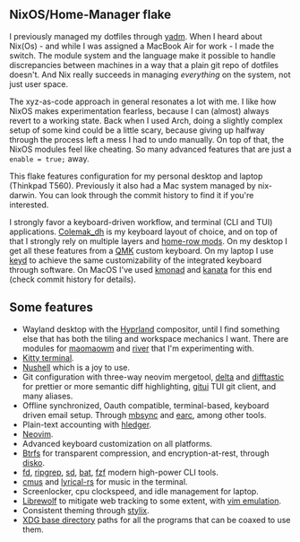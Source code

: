 ## NixOS/Home-Manager flake

I previously managed my dotfiles through [yadm][1]. When I heard about
Nix(Os) - and while I was assigned a MacBook Air for work - I made the switch. The module
system and the language make it possible to handle discrepancies between machines in a way
that a plain git repo of dotfiles doesn't. And Nix really succeeds in managing
_everything_ on the system, not just user space. 

[1]: https://yadm.io/

The xyz-as-code approach in general resonates a lot with me. I like how NixOS makes
experimentation fearless, because I can (almost) always revert to a working state. Back
when I used Arch, doing a slightly complex setup of some kind could be a little scary,
because giving up halfway through the process left a mess I had to undo manually. On top
of that, the NixOS modules feel like cheating. So many advanced features that are just
a `enable = true;` away.

This flake features configuration for my personal desktop and laptop (Thinkpad T560).
Previously it also had a Mac system managed by nix-darwin. You can look through the commit
history to find it if you're interested. 

I strongly favor a keyboard-driven workflow, and terminal (CLI and TUI) applications.
[Colemak_dh][2] is my keyboard layout of choice, and on top of that I strongly rely on
multiple layers and [home-row mods][3]. On my desktop I get all these features from
a [QMK][4] custom keyboard. On my laptop I use [keyd][5] to achieve the same
customizability of the integrated keyboard through software. On MacOS I've used
[kmonad][6] and [kanata][7] for this end (check commit history for details).

[2]: https://colemakmods.github.io/mod-dh/
[3]: https://precondition.github.io/home-row-mods
[4]: https://docs.qmk.fm/
[5]: https://github.com/rvaiya/keyd
[6]: https://github.com/kmonad/kmonad
[7]: https://github.com/jtroo/kanata

## Some features

- Wayland desktop with the [Hyprland][8] compositor, until I find something else that has
both the tiling and workspace mechanics I want. There are modules for [maomaowm][9] and
[river][10] that I'm experimenting with.
- [Kitty terminal][11].
- [Nushell][12] which is a joy to use.
- Git configuration with three-way neovim mergetool, [delta][13] and [difftastic][14] for
prettier or more semantic diff highlighting, [gitui][15] TUI git client, and many aliases.
- Offline synchronized, Oauth compatible, terminal-based, keyboard driven email setup.
Through [mbsync][16] and [earc][17], among other tools.
- Plain-text accounting with [hledger][18].
- [Neovim][19].
- Advanced keyboard customization on all platforms. 
- [Btrfs][24] for transparent compression, and encryption-at-rest, through [disko][20].
- [fd][20], [ripgrep][21], [sd][22], [bat][30], [fzf][23] modern high-power CLI tools.
- [cmus][25] and [lyrical-rs][26] for music in the terminal.
- Screenlocker, cpu clockspeed, and idle management for laptop.
- [Librewolf][27] to mitigate web tracking to some extent, with [vim emulation][28].
- Consistent theming through [stylix][29].
- [XDG base directory][31] paths for all the programs that can be coaxed to use them.

[8]: https://github.com/hyprwm/Hyprland
[9]: https://github.com/DreamMaoMao/maomaowm
[10]: https://codeberg.org/river/river
[11]: https://github.com/kovidgoyal/kitty
[12]: https://www.nushell.sh/
[13]: https://github.com/dandavison/delta
[14]: https://github.com/Wilfred/difftastic
[15]: https://github.com/gitui-org/gitui
[16]: https://isync.sourceforge.io/mbsync.html
[17]: https://aerc-mail.org/
[18]: https://hledger.org/index.html
[19]: https://github.com/raymon-roos/neovim-config
[20]: https://github.com/sharkdp/fd
[21]: https://github.com/BurntSushi/ripgrep
[22]: https://github.com/chmln/sd
[23]: https://github.com/junegunn/fzf
[24]: https://btrfs.readthedocs.io/en/latest/
[25]: https://github.com/cmus/cmus
[26]: https://github.com/raymon-roos/lyrical-rs
[27]: https://librewolf.net/
[28]: https://github.com/tridactyl/tridactyl
[29]: https://github.com/nix-community/stylix
[30]: https://github.com/sharkdp/bat
[31]: https://specifications.freedesktop.org/basedir-spec/latest/

